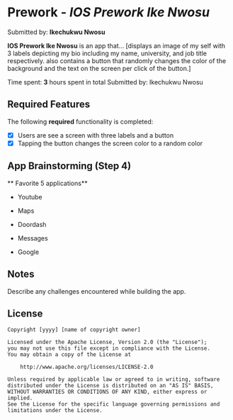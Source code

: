 # Prework - *IOS Prework Ike Nwosu*

Submitted by: **Ikechukwu Nwosu**

**IOS Prework Ike Nwosu** is an app that... [displays an image of my self with 3 labels depicting my bio including my name, university, and job title respectively. also contains a button that randomly changes the color of the background and the text on the screen per click of the button.] 

Time spent: **3** hours spent in total
Submitted by: Ikechukwu Nwosu

## Required Features

The following **required** functionality is completed:

- [x] Users are see a screen with three labels and a button
- [x] Tapping the button changes the screen color to a random color
 
<!--## Video Walkthrough-->
<!---->
<!--Here is a reminder on how to embed Loom videos on GitHub. Feel free to remove this reminder once you upload your README. -->
<!---->
<!--[Guide]](https://www.youtube.com/watch?v=GA92eKlYio4) .-->

## App Brainstorming (Step 4)
** Favorite 5 applications**
- Youtube

- Maps
- Doordash
- Messages
- Google
## Notes

Describe any challenges encountered while building the app.

## License

    Copyright [yyyy] [name of copyright owner]

    Licensed under the Apache License, Version 2.0 (the "License");
    you may not use this file except in compliance with the License.
    You may obtain a copy of the License at

        http://www.apache.org/licenses/LICENSE-2.0

    Unless required by applicable law or agreed to in writing, software
    distributed under the License is distributed on an "AS IS" BASIS,
    WITHOUT WARRANTIES OR CONDITIONS OF ANY KIND, either express or implied.
    See the License for the specific language governing permissions and
    limitations under the License.
